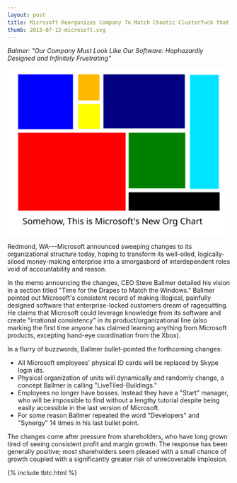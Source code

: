 ```yaml
---
layout: post
title: Microsoft Reorganizes Company To Match Chaotic Clusterfuck that is Windows 8
thumb: 2013-07-12-microsoft.svg
---
```


*Balmer: "Our Company Must Look Like Our Software: Haphazardly Designed and Infinitely Frustrating"*

![Windows Ugh](/assets/2013-07-12-microsoft.svg)

Redmond, WA---Microsoft announced sweeping changes to its organizational structure today, hoping to transform its well-oiled, logically-siloed money-making enterprise into a smorgasbord of interdependent roles void of accountability and reason.

In the memo announcing the changes, CEO Steve Ballmer detailed his vision in a section titled "Time for the Drapes to Match the Windows." Ballmer pointed out Microsoft's consistent record of making illogical, painfully designed software that enterprise-locked customers dream of ragequitting. He claims that Microsoft could leverage knowledge from its software and create "irrational consistency" in its product/organizational line (also marking the first time anyone has claimed learning anything from Microsoft products, excepting hand-eye coordination from the Xbox).

In a flurry of buzzwords, Ballmer bullet-pointed the forthcoming changes:

* All Microsoft employees' physical ID cards will be replaced by Skype login ids.
* Physical organization of units will dynamically and randomly change, a concept Ballmer is calling "LiveTiled-Buildings."
* Employees no longer have bosses. Instead they have a "Start" manager, who will be impossible to find without a lengthy tutorial despite being easily accessible in the last version of Microsoft.
* For some reason Ballmer repeated the word "Developers" and "Synergy" 14 times in his last bullet point.

The changes come after pressure from shareholders, who have long grown tired of seeing consistent profit and margin growth. The response has been generally positive; most shareholders seem pleased with a small chance of growth coupled with a significantly greater risk of unrecoverable implosion.

{% include tbtc.html %}
